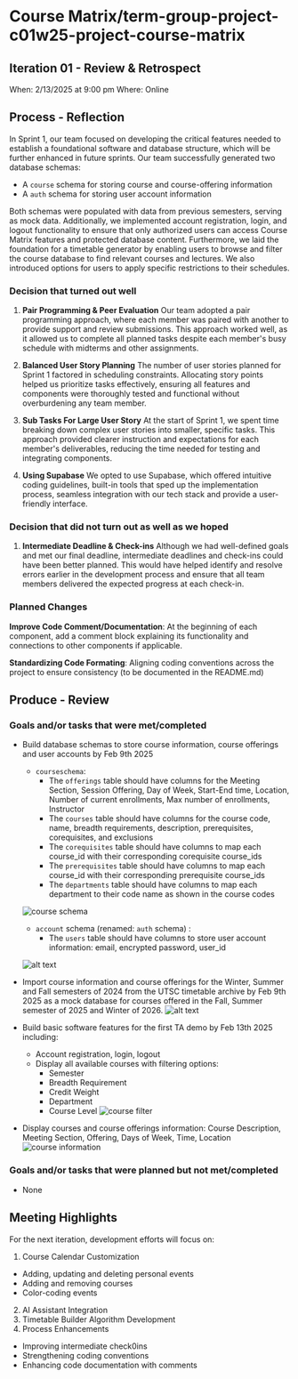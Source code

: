 # Course Matrix/term-group-project-c01w25-project-course-matrix


## Iteration 01 - Review & Retrospect
When: 2/13/2025 at 9:00 pm 
Where: Online


## Process - Reflection
In Sprint 1, our team focused on developing the critical features needed to establish a foundational software and database structure, which will be further enhanced in future sprints.
Our team successfully generated two database schemas:
- A `course` schema for storing course and course-offering information
- A `auth` schema for storing user account information

Both schemas were populated with data from previous semesters, serving as mock data. Additionally, we implemented account registration, login, and logout functionality to ensure that only authorized users can access Course Matrix features and protected database content.
Furthermore, we laid the foundation for a timetable generator by enabling users to browse and filter the course database to find relevant courses and lectures. We also introduced options for users to apply specific restrictions to their schedules.
### Decision that turned out well
1. **Pair Programming & Peer Evaluation**
Our team adopted a pair programming approach, where each member was paired with another to provide support and review submissions. This approach worked well, as it allowed us to complete all planned tasks despite each member's busy schedule with midterms and other assignments.

2. **Balanced User Story Planning**
The number of user stories planned for Sprint 1 factored in scheduling constraints. Allocating story points helped us prioritize tasks effectively, ensuring all features and components were thoroughly tested and functional without overburdening any team member.

3. **Sub Tasks For Large User Story** 
At the start of Sprint 1, we spent time breaking down complex user stories into smaller, specific tasks. This approach provided clearer instruction and expectations for each member's deliverables, reducing the time needed for testing and integrating components.

4. **Using Supabase**
We opted to use Supabase, which offered intuitive coding guidelines, built-in tools that sped up the implementation process, seamless integration with our tech stack and provide a user-friendly interface.
### Decision that did not turn out as well as we hoped
1. **Intermediate Deadline & Check-ins**
Although we had well-defined goals and met our final deadline, intermediate deadlines and check-ins could have been better planned. This would have helped identify and resolve errors earlier in the development process and ensure that all team members delivered the expected progress at each check-in.

### Planned Changes
**Improve Code Comment/Documentation**: At the beginning of each component, add a comment block explaining its functionality and connections to other components if applicable.

**Standardizing Code Formating**: Aligning coding conventions across the project to ensure consistency (to be documented in the README.md)

## Produce - Review
### Goals and/or tasks that were met/completed
- Build database schemas to store course information, course offerings and user accounts by Feb 9th 2025
  - `courseschema`:
    - The `offerings` table should have columns for the Meeting Section, Session Offering, Day of Week, Start-End time, Location, Number of current enrollments, Max number of enrollments, Instructor
    - The `courses` table should have columns for the course code, name, breadth requirements, description, prerequisites, corequisites, and exclusions
    - The `corequisites` table should have columns to map each course_id with their corresponding corequisite course_ids
    - The `prerequisites` table should have columns to map each course_id with their corresponding prerequisite course_ids
    - The `departments` table should have columns to map each department to their code name as shown in the course codes
  
  ![course schema](./images/course_schema.png)

  - `account` schema (renamed: `auth` schema) :
    - The `users` table should have columns to store user account information: email, encrypted password, user_id
  
  ![alt text](./images/account_schema.png)
   
- Import course information and course offerings for the Winter, Summer and Fall semesters of 2024 from the UTSC timetable archive by Feb 9th 2025 as a mock database for courses offered in the Fall, Summer semester of 2025 and Winter of 2026.
![alt text](./images/courses.png)


- Build basic software features for the first TA demo by Feb 13th 2025 including:
  - Account registration, login, logout
  - Display all available courses with filtering options:
    - Semester
    - Breadth Requirement
    - Credit Weight
    - Department
    - Course Level
![course filter](./images/course_filter.png)

- Display courses and course offerings information: Course Description, Meeting Section, Offering, Days of Week, Time, Location
![course information](./images/course_information.png)


### Goals and/or tasks that were planned but not met/completed
- None


## Meeting Highlights
For the next iteration, development efforts will focus on:

1. Course Calendar Customization
  - Adding, updating and deleting personal events
  - Adding and removing courses
  - Color-coding events
2. AI Assistant Integration
3. Timetable Builder Algorithm Development
4. Process Enhancements
  - Improving intermediate check0ins
  - Strengthening coding conventions
  - Enhancing code documentation with comments